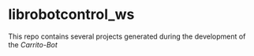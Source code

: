 # librobotcontrol_ws
This repo contains several projects generated during the development of the _Carrito-Bot_

